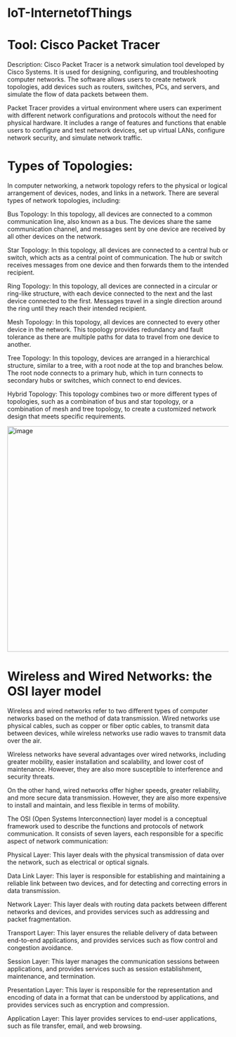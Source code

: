 # IoT-InternetofThings

# Tool: Cisco Packet Tracer
Description: 
Cisco Packet Tracer is a network simulation tool developed by Cisco Systems. It is used for designing, configuring, and troubleshooting computer networks. The software allows users to create network topologies, add devices such as routers, switches, PCs, and servers, and simulate the flow of data packets between them.

Packet Tracer provides a virtual environment where users can experiment with different network configurations and protocols without the need for physical hardware. It includes a range of features and functions that enable users to configure and test network devices, set up virtual LANs, configure network security, and simulate network traffic.

# Types of Topologies:
In computer networking, a network topology refers to the physical or logical arrangement of devices, nodes, and links in a network. There are several types of network topologies, including:

Bus Topology: In this topology, all devices are connected to a common communication line, also known as a bus. The devices share the same communication channel, and messages sent by one device are received by all other devices on the network.

Star Topology: In this topology, all devices are connected to a central hub or switch, which acts as a central point of communication. The hub or switch receives messages from one device and then forwards them to the intended recipient.

Ring Topology: In this topology, all devices are connected in a circular or ring-like structure, with each device connected to the next and the last device connected to the first. Messages travel in a single direction around the ring until they reach their intended recipient.

Mesh Topology: In this topology, all devices are connected to every other device in the network. This topology provides redundancy and fault tolerance as there are multiple paths for data to travel from one device to another.

Tree Topology: In this topology, devices are arranged in a hierarchical structure, similar to a tree, with a root node at the top and branches below. The root node connects to a primary hub, which in turn connects to secondary hubs or switches, which connect to end devices.

Hybrid Topology: This topology combines two or more different types of topologies, such as a combination of bus and star topology, or a combination of mesh and tree topology, to create a customized network design that meets specific requirements.

<img width="514" alt="image" src="https://user-images.githubusercontent.com/93732499/220858954-3135aaf3-e521-41bb-90d9-091f79f83150.png">

# Wireless and Wired Networks: the OSI  layer model
Wireless and wired networks refer to two different types of computer networks based on the method of data transmission. Wired networks use physical cables, such as copper or fiber optic cables, to transmit data between devices, while wireless networks use radio waves to transmit data over the air.

Wireless networks have several advantages over wired networks, including greater mobility, easier installation and scalability, and lower cost of maintenance. However, they are also more susceptible to interference and security threats.

On the other hand, wired networks offer higher speeds, greater reliability, and more secure data transmission. However, they are also more expensive to install and maintain, and less flexible in terms of mobility.

The OSI (Open Systems Interconnection) layer model is a conceptual framework used to describe the functions and protocols of network communication. It consists of seven layers, each responsible for a specific aspect of network communication:

Physical Layer: This layer deals with the physical transmission of data over the network, such as electrical or optical signals.

Data Link Layer: This layer is responsible for establishing and maintaining a reliable link between two devices, and for detecting and correcting errors in data transmission.

Network Layer: This layer deals with routing data packets between different networks and devices, and provides services such as addressing and packet fragmentation.

Transport Layer: This layer ensures the reliable delivery of data between end-to-end applications, and provides services such as flow control and congestion avoidance.

Session Layer: This layer manages the communication sessions between applications, and provides services such as session establishment, maintenance, and termination.

Presentation Layer: This layer is responsible for the representation and encoding of data in a format that can be understood by applications, and provides services such as encryption and compression.

Application Layer: This layer provides services to end-user applications, such as file transfer, email, and web browsing.


